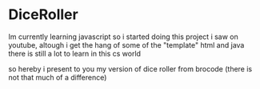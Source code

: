 # DiceRoller
Im currently learning javascript so i started doing this project i saw on youtube, altough i get the hang of some of the "template" html and java there is still a lot to learn in this cs world

so hereby i present to you my version of dice roller from brocode (there is not that much of a difference)
